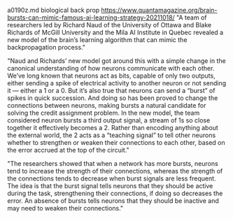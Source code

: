 a0190z.md
biological back prop
https://www.quantamagazine.org/brain-bursts-can-mimic-famous-ai-learning-strategy-20211018/
"A team of researchers led by Richard Naud of the University of Ottawa and Blake Richards of McGill University and the Mila AI Institute in Quebec revealed a new model of the brain’s learning algorithm that can mimic the backpropagation process."

"Naud and Richards’ new model got around this with a simple change in the canonical understanding of how neurons communicate with each other. We’ve long known that neurons act as bits, capable of only two outputs, either sending a spike of electrical activity to another neuron or not sending it — either a 1 or a 0. But it’s also true that neurons can send a “burst” of spikes in quick succession. And doing so has been proved to change the connections between neurons, making bursts a natural candidate for solving the credit assignment problem. In the new model, the team considered neuron bursts a third output signal, a stream of 1s so close together it effectively becomes a 2. Rather than encoding anything about the external world, the 2 acts as a “teaching signal” to tell other neurons whether to strengthen or weaken their connections to each other, based on the error accrued at the top of the circuit."

"The researchers showed that when a network has more bursts, neurons tend to increase the strength of their connections, whereas the strength of the connections tends to decrease when burst signals are less frequent. The idea is that the burst signal tells neurons that they should be active during the task, strengthening their connections, if doing so decreases the error. An absence of bursts tells neurons that they should be inactive and may need to weaken their connections."
